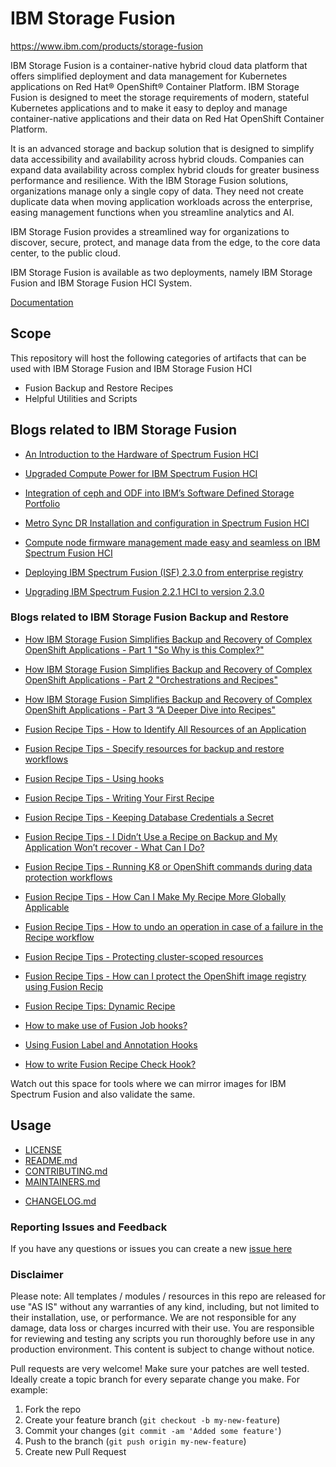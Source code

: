 <!-- This should be the location of the title of the repository, normally the short name -->
# IBM Storage Fusion

https://www.ibm.com/products/storage-fusion

IBM Storage Fusion is a container-native hybrid cloud data platform that offers simplified deployment and data management for Kubernetes applications on Red Hat® OpenShift® Container Platform. IBM Storage Fusion is designed to meet the storage requirements of modern, stateful Kubernetes applications and to make it easy to deploy and manage container-native applications and their data on Red Hat OpenShift Container Platform.

It is an advanced storage and backup solution that is designed to simplify data accessibility and availability across hybrid clouds. Companies can expand data availability across complex hybrid clouds for greater business performance and resilience. With the IBM Storage Fusion solutions, organizations manage only a single copy of data. They need not create duplicate data when moving application workloads across the enterprise, easing management functions when you streamline analytics and AI.

IBM Storage Fusion provides a streamlined way for organizations to discover, secure, protect, and manage data from the edge, to the core data center, to the public cloud.

IBM Storage Fusion is available as two deployments, namely IBM Storage Fusion and IBM Storage Fusion HCI System.

[Documentation](https://www.ibm.com/docs/en/storage-fusion)

<!-- Build Status, is a great thing to have at the top of your repository, it shows that you take your CI/CD as first class citizens -->
<!-- [![Build Status](https://travis-ci.org/jjasghar/ibm-cloud-cli.svg?branch=master)](https://travis-ci.org/jjasghar/ibm-cloud-cli) -->

<!-- Not always needed, but a scope helps the user understand in a short sentance like below, why this repo exists -->

## Scope

This repository will host  the following categories of artifacts that can be used with IBM Storage Fusion and IBM Storage Fusion HCI

- Fusion Backup and Restore Recipes
- Helpful Utilities and Scripts


## Blogs related to IBM Storage Fusion ##

* [An Introduction to the Hardware of Spectrum Fusion HCI](https://community.ibm.com/community/user/storage/blogs/joe-wigglesworth/2022/10/21/an-introduction-to-the-hardware-of-spectrum-fusion?CommunityKey=e596ba82-cd57-4fae-8042-163e59279ff3)

* [Upgraded Compute Power for IBM Spectrum Fusion HCI](https://community.ibm.com/community/user/storage/blogs/joe-wigglesworth/2022/11/01/upgraded-compute-power-for-ibm-spectrum-fusion-hci?CommunityKey=e596ba82-cd57-4fae-8042-163e59279ff3)


* [Integration of ceph and ODF into IBM’s Software Defined Storage Portfolio](https://community.ibm.com/community/user/storage/blogs/matthew-leib/2022/10/12/integration-of-ceph?CommunityKey=e596ba82-cd57-4fae-8042-163e59279ff3)

* [Metro Sync DR Installation and configuration in Spectrum Fusion HCI](https://community.ibm.com/community/user/storage/blogs/divya-r/2022/11/03/metrodr-installation?CommunityKey=e596ba82-cd57-4fae-8042-163e59279ff3)

* [Compute node firmware management made easy and seamless on IBM Spectrum Fusion HCI](https://community.ibm.com/community/user/storage/blogs/pruthvi-t-d/2022/11/03/compute-node-firmware-management-made-easy-and-sea?CommunityKey=e596ba82-cd57-4fae-8042-163e59279ff3)

* [Deploying IBM Spectrum Fusion (ISF) 2.3.0 from enterprise registry](https://community.ibm.com/community/user/storage/blogs/divya-jain/2022/10/14/deploying-ibm-spectrum-fusion-isf-230-from-enterpr?CommunityKey=e596ba82-cd57-4fae-8042-163e59279ff3)

* [Upgrading IBM Spectrum Fusion 2.2.1 HCI to version 2.3.0](https://community.ibm.com/community/user/storage/blogs/anshu-garg/2022/10/19/upgrading-ibm-spectrum-fusion-221-hci-to-version-2?CommunityKey=e596ba82-cd57-4fae-8042-163e59279ff3)

### Blogs related to IBM Storage Fusion Backup and Restore ###

* [How IBM Storage Fusion Simplifies Backup and Recovery of Complex OpenShift Applications - Part 1 "So Why is this Complex?"](https://community.ibm.com/community/user/storage/blogs/jim-smith/2023/07/27/ibm-storage-fusion-backup-restore-recipe-1?CommunityKey=e596ba82-cd57-4fae-8042-163e59279ff3)

* [How IBM Storage Fusion Simplifies Backup and Recovery of Complex OpenShift Applications - Part 2 "Orchestrations and Recipes"](https://community.ibm.com/community/user/storage/blogs/jim-smith/2023/08/01/how-ibm-storage-fusion-simplifies-backup-and-recov?CommunityKey=e596ba82-cd57-4fae-8042-163e59279ff3)

* [How IBM Storage Fusion Simplifies Backup and Recovery of Complex OpenShift Applications - Part 3 “A Deeper Dive into Recipes"](https://community.ibm.com/community/user/storage/blogs/jim-smith/2023/08/04/how-ibm-storage-fusion-simplifies-backup-and-recov?CommunityKey=e596ba82-cd57-4fae-8042-163e59279ff3)

* [Fusion Recipe Tips - How to Identify All Resources of an Application](https://community.ibm.com/community/user/blogs/sandeep-prajapati/2024/01/21/identify-application-resources-for-backup-and-reco?CommunityKey=e596ba82-cd57-4fae-8042-163e59279ff3)

* [Fusion Recipe Tips - Specify resources for backup and restore workflows](https://community.ibm.com/community/user/blogs/sandeep-prajapati/2024/02/14/fusion-recipe-tips-specify-resources-for-backup-an?CommunityKey=e596ba82-cd57-4fae-8042-163e59279ff3)

* [Fusion Recipe Tips - Using hooks](https://community.ibm.com/community/user/blogs/sandeep-prajapati/2024/02/22/fusion-recipe-tips-using-hooks?CommunityKey=e596ba82-cd57-4fae-8042-163e59279ff3)

* [Fusion Recipe Tips - Writing Your First Recipe](https://community.ibm.com/community/user/blogs/jim-smith/2024/02/28/fusion-recipe-tips-first-recipe)

* [Fusion Recipe Tips - Keeping Database Credentials a Secret](https://community.ibm.com/community/user/blogs/ashish-gupta/2024/03/05/fusion-recipe-tips-keeping-database-credentials-a?CommunityKey=e596ba82-cd57-4fae-8042-163e59279ff3)

* [Fusion Recipe Tips - I Didn’t Use a Recipe on Backup and My Application Won’t recover - What Can I Do?](https://community.ibm.com/community/user/blogs/jim-smith/2024/03/13/fusion-recipe-tips-no-backup-recipe?CommunityKey=e596ba82-cd57-4fae-8042-163e59279ff3)

* [Fusion Recipe Tips - Running K8 or OpenShift commands during data protection workflows](https://community.ibm.com/community/user/blogs/sandeep-prajapati/2024/03/23/fusion-recipe-tips-running-k8-or-openshift-command?CommunityKey=e596ba82-cd57-4fae-8042-163e59279ff3)

* [Fusion Recipe Tips - How Can I Make My Recipe More Globally Applicable](https://community.ibm.com/community/user/blogs/ashish-gupta/2024/03/25/fusion-recipe-tips-keeping-database-credentials-a?CommunityKey=e596ba82-cd57-4fae-8042-163e59279ff3)

* [Fusion Recipe Tips - How to undo an operation in case of a failure in the Recipe workflow](https://community.ibm.com/community/user/blogs/sandeep-prajapati/2024/04/05/fusion-recipe-tips-how-to-undo-an-operation-in-cas?CommunityKey=e596ba82-cd57-4fae-8042-163e59279ff3)

* [Fusion Recipe Tips - Protecting cluster-scoped resources](https://community.ibm.com/community/user/blogs/jim-smith/2024/04/12/fusion-recipe-tips?CommunityKey=e596ba82-cd57-4fae-8042-163e59279ff3)

* [Fusion Recipe Tips - How can I protect the OpenShift image registry using Fusion Recip](https://community.ibm.com/community/user/blogs/ashish-gupta/2024/04/17/fusion-recipe-tips-keeping-database-credentials-a?CommunityKey=e596ba82-cd57-4fae-8042-163e59279ff3)

* [Fusion Recipe Tips: Dynamic Recipe](https://community.ibm.com/community/user/blogs/ashish-gupta/2025/06/04/fusion-dynamic-recipe)
  
* [How to make use of Fusion Job hooks?](https://community.ibm.com/community/user/blogs/sandeep-prajapati/2025/06/12/how-to-make-use-of-fusion-job-hooks)
  
* [Using Fusion Label and Annotation Hooks](https://community.ibm.com/community/user/blogs/sandeep-prajapati/2025/06/12/using-fusion-label-and-annotation-hooks)
  
* [How to write Fusion Recipe Check Hook?](https://community.ibm.com/community/user/blogs/sandeep-prajapati/2025/06/12/how-to-write-fusion-recipe-check-hook-condition-st)

Watch out this space for tools where we can mirror images for IBM Spectrum Fusion and also validate the same.

<!-- A more detailed Usage or detailed explaination of the repository here -->


## Usage
* [LICENSE](LICENSE)
* [README.md](README.md)
* [CONTRIBUTING.md](CONTRIBUTING.md)
* [MAINTAINERS.md](MAINTAINERS.md)
<!-- A Changelog allows you to track major changes and things that happen, https://github.com/github-changelog-generator/github-changelog-generator can help automate the process -->
* [CHANGELOG.md](CHANGELOG.md)

### Reporting Issues and Feedback
<!-- Questions can be useful but optional, this gives you a place to say, "This is how to contact this project maintainers or create PRs -->
If you have any questions or issues you can create a new [issue here](https://github.com/IBM/storage-fusion/issues)

### Disclaimer

Please note: All templates / modules / resources in this repo are released for use "AS IS" without any warranties of
any kind, including, but not limited to their installation, use, or performance. We are not responsible for any damage,
data loss or charges incurred with their use. You are responsible for reviewing and testing any scripts you run
thoroughly before use in any production environment. This content is subject to change without notice.

Pull requests are very welcome! Make sure your patches are well tested.
Ideally create a topic branch for every separate change you make. For
example:

1. Fork the repo
2. Create your feature branch (`git checkout -b my-new-feature`)
3. Commit your changes (`git commit -am 'Added some feature'`)
4. Push to the branch (`git push origin my-new-feature`)
5. Create new Pull Request
